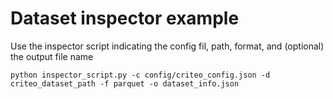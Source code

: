 # Dataset inspector example
Use the inspector script indicating the config fil, path, format, and (optional) the output file name
```
python inspector_script.py -c config/criteo_config.json -d criteo_dataset_path -f parquet -o dataset_info.json
```
